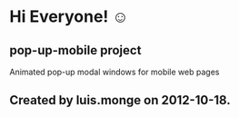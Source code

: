 # Hi Everyone! ☺

## pop-up-mobile project

Animated pop-up modal windows for mobile web pages

##  Created by luis.monge on 2012-10-18.